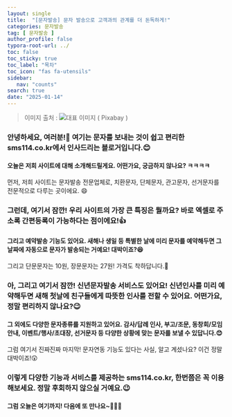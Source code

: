 ```yaml
---
layout: single
title:  "[문자발송] 문자 발송으로 고객과의 관계를 더 돈독하게!"
categories: 문자발송
tag: [ 문자발송 ]
author_profile: false
typora-root-url: ../
toc: false
toc_sticky: true
toc_label: "목차"
toc_icon: "fas fa-utensils"
sidebar:
   nav: "counts"
search: true
date: "2025-01-14"
---
```


> 이미지 출처 : ![대표 이미지](https://pixabay.com/get/g5b5a853fad4676ff7ef36d4e47077f31a80562cdf0b43f18277eaeeafb130617c0b85e4a69c31f74ca790c93339c329c891b8d2819928276d5bb4806be359fad_640.jpg) ( Pixabay ) <!-- Markdown 이미지 삽입 -->

### 안녕하세요, 여러분!👋 여기는 문자를 보내는 것이 쉽고 편리한 sms114.co.kr에서 인사드리는 블로거입니다.😊

#### 오늘은 저희 사이트에 대해 소개해드릴게요. 어떤가요, 궁금하지 않나요? ㅋㅋㅋㅋ

먼저, 저희 사이트는 문자발송 전문업체로, 치환문자, 단체문자, 관고문자, 선거문자를 전문적으로 다루는 곳이에요. 😄

### 그런데, 여기서 잠깐! 우리 사이트의 가장 큰 특징은 뭘까요? 바로 엑셀로 주소록 간편등록이 가능하다는 점이에요!👍

#### 그리고 예약발송 기능도 있어요. 새해나 생일 등 특별한 날에 미리 문자를 예약해두면 그 날짜에 자동으로 문자가 발송되는 거예요! 대박이죠?😆

그리고 단문문자는 10원, 장문문자는 27원! 가격도 착하답니다.💸

### 아, 그리고 여기서 잠깐! 신년문자발송 서비스도 있어요! 신년인사를 미리 예약해두면 새해 첫날에 친구들에게 따뜻한 인사를 전할 수 있어요. 어떤가요, 정말 편리하지 않나요?😉

#### 그 외에도 다양한 문자종류를 지원하고 있어요. 감사/답례 인사, 부고/조문, 동창회/모임 안내, 이벤트/행사/초대장, 선거문자 등 다양한 상황에 맞는 문자를 보낼 수 있답니다.😊

그럼 여기서 진짜진짜 마지막! 문자연동 기능도 있다는 사실, 알고 계셨나요? 이건 정말 대박이죠!😲

### 이렇게 다양한 기능과 서비스를 제공하는 sms114.co.kr, 한번쯤은 꼭 이용해보세요. 정말 후회하지 않으실 거예요.😉

#### 그럼 오늘은 여기까지! 다음에 또 만나요~👋👋👋

